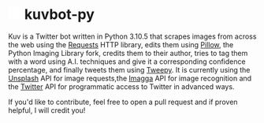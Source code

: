 # <img alt="Logo" src="./misc/light_logo.png" width=26px> kuvbot-py

Kuv is a Twitter bot written in Python 3.10.5 that scrapes images from across the web using the [Requests](https://github.com/psf/requests) HTTP library, edits them using [Pillow](https://github.com/python-pillow/Pillow), the Python Imaging Library fork, credits them to their author, tries to tag them with a word using A.I. techniques and give it a corresponding confidence percentage, and finally tweets them using [Tweepy](https://github.com/tweepy/tweepy).
It is currently using the [Unsplash](https://github.com/unsplash) API for image requests,the [Imagga](https://github.com/imagga) API for image recognition and the [Twitter](https://github.com/twitter) API for programmatic access to Twitter in advanced ways.

If you'd like to contribute, feel free to open a pull request and if proven helpful, I will credit you!

